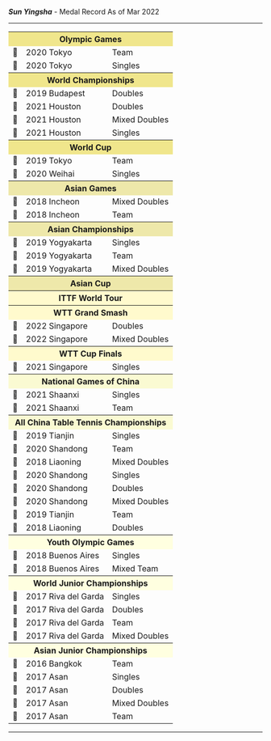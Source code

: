 
***Sun Yingsha*** - Medal Record As of Mar 2022

___
<!--
|Event|🥇|🥈|🥉|
|:-|:-:|:-:|:-:|
|Olympic Games         |1   |1   |0|
|World Championships   |3   |1   |0|
|World Cup             |1   |1   |0|
|Total                 |5   |3   |0|
-->

<table>
<tbody>

<tr>
<th colspan="3" style="background-color:khaki;">Olympic Games
</th></tr>
<tr>
<td>🥇</td>
<td>2020 Tokyo</td>
<td>Team</td></tr>
<tr>
<td>🥈</td>
<td>2020 Tokyo</td>
<td>Singles</td></tr>
<tr>
<th colspan="3" style="background-color:khaki;">World Championships
</th></tr>
<tr>
<td>🥇</td>
<td>2019 Budapest</td>
<td>Doubles</td></tr>
<tr>
<td>🥇</td>
<td>2021 Houston</td>
<td>Doubles</td></tr>
<tr>
<td>🥇</td>
<td>2021 Houston</td>
<td>Mixed Doubles</td></tr>
<tr>
<td>🥈</td>
<td>2021 Houston</td>
<td>Singles</td></tr>

<tr>
<th colspan="3" style="background-color:khaki;">World Cup
</th></tr>
<tr>
<td>🥇</td>
<td>2019 Tokyo</td>
<td>Team</td></tr>
<tr>
<td>🥈</td>
<td>2020 Weihai</td>
<td>Singles</td></tr>


<tr>
<th colspan="3" style="background-color:palegoldenrod;">Asian Games
</th></tr>
<tr>
<td>🥇</td>
<td>2018 Incheon</td>
<td>Mixed Doubles</td></tr>
<tr>
<td>🥇</td>
<td>2018 Incheon</td>
<td>Team</td></tr>

<tr>
<th colspan="3" style="background-color:palegoldenrod;">Asian Championships
</th></tr>
<tr>
<td>🥇</td>
<td>2019 Yogyakarta</td>
<td>Singles</td></tr>
<tr>
<td>🥇</td>
<td>2019 Yogyakarta</td>
<td>Team</td></tr>
<tr>
<td>🥈</td>
<td>2019 Yogyakarta</td>
<td>Mixed Doubles</td></tr>

<tr>
<th colspan="3" style="background-color:palegoldenrod;">Asian Cup
</th></tr>

<tr>
<th colspan="3" style="background-color:LemonChiffon ;">ITTF World Tour
</th></tr>

<tr>
<th colspan="3" style="background-color:LemonChiffon ;">WTT Grand Smash
</th></tr>
<tr>
<td>🥇</td>
<td>2022 Singapore</td>
<td>Doubles</td></tr>
<tr>
<td>🥇</td>
<td>2022 Singapore</td>
<td>Mixed Doubles</td></tr>
<tr>

<tr>
<th colspan="3" style="background-color:LemonChiffon ;">WTT Cup Finals
</th></tr>
<tr>
<td>🥇</td>
<td>2021 Singapore</td>
<td>Singles</td></tr>

<tr>
<th colspan="3" style="background-color:LightGoldenRodYellow;">National Games of China
</th></tr>
<tr>
<td>🥈</td>
<td>2021 Shaanxi</td>
<td>Singles</td></tr>
<tr>
<td>🥉</td>
<td>2021 Shaanxi</td>
<td>Team</td></tr>

<tr>
<th colspan="3" style="background-color:LightGoldenRodYellow;">All China Table Tennis Championships
</th></tr>
<tr>
<td>🥇</td>
<td>2019 Tianjin</td>
<td>Singles</td></tr>
<tr>
<td>🥇</td>
<td>2020 Shandong</td>
<td>Team</td></tr>
<tr>
<td>🥇</td>
<td>2018 Liaoning</td>
<td>Mixed Doubles</td></tr>
<tr>
<td>🥈</td>
<td>2020 Shandong</td>
<td>Singles</td></tr>
<tr>
<td>🥈</td>
<td>2020 Shandong</td>
<td>Doubles</td></tr>
<tr>
<td>🥈</td>
<td>2020 Shandong</td>
<td>Mixed Doubles</td></tr>
<tr>
<td>🥉</td>
<td>2019 Tianjin</td>
<td>Team</td></tr>
<tr>
<td>🥉</td>
<td>2018 Liaoning</td>
<td>Doubles</td></tr>



<tr>
<th colspan="3" style="background-color:LightYellow ;">Youth Olympic Games
</th></tr>
<tr>
<td>🥇</td>
<td>2018 Buenos Aires</td>
<td>Singles</td></tr>
<tr>
<td>🥇</td>
<td>2018 Buenos Aires</td>
<td>Mixed Team</td></tr>

<tr>
<th colspan="3" style="background-color:LightYellow ;">World Junior Championships
</th></tr>
<tr>
<td>🥇</td>
<td>2017 Riva del Garda</td>
<td>Singles</td></tr>
<tr>
<td>🥇</td>
<td>2017 Riva del Garda</td>
<td>Doubles</td></tr>
<tr>
<td>🥇</td>
<td>2017 Riva del Garda</td>
<td>Team</td></tr>
<tr>
<td>🥉</td>
<td>2017 Riva del Garda</td>
<td>Mixed Doubles</td></tr>

<tr>
<th colspan="3" style="background-color:LightYellow ;">Asian Junior Championships
</th></tr>
<tr>
<td>🥇</td>
<td>2016 Bangkok</td>
<td>Team</td></tr>
<tr>
<td>🥇</td>
<td>2017 Asan</td>
<td>Singles</td></tr>
<tr>
<td>🥇</td>
<td>2017 Asan</td>
<td>Doubles</td></tr>
<tr>
<td>🥇</td>
<td>2017 Asan</td>
<td>Mixed Doubles</td></tr>
<tr>
<td>🥇</td>
<td>2017 Asan</td>
<td>Team</td></tr>


</tbody>
</table>

___